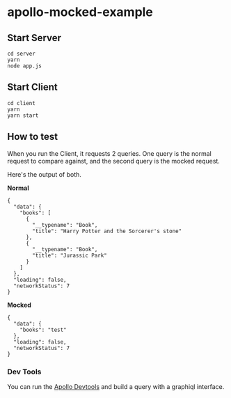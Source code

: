 # apollo-mocked-example

## Start Server
```
cd server
yarn
node app.js
```

## Start Client
```
cd client
yarn
yarn start
```

## How to test
When you run the Client, it requests 2 queries. One query is the normal request to compare against, and the second query is the mocked request.

Here's the output of both.

**Normal**
```
{
  "data": {
    "books": [
      {
        "__typename": "Book",
        "title": "Harry Potter and the Sorcerer's stone"
      },
      {
        "__typename": "Book",
        "title": "Jurassic Park"
      }
    ]
  },
  "loading": false,
  "networkStatus": 7
}
```


**Mocked**
```
{
  "data": {
    "books": "test"
  },
  "loading": false,
  "networkStatus": 7
}
```

### Dev Tools
You can run the [Apollo Devtools](https://chrome.google.com/webstore/detail/apollo-client-developer-t/jdkknkkbebbapilgoeccciglkfbmbnfm) and build a query with a graphiql interface.





